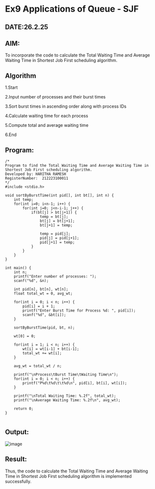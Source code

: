 # Ex9 Applications of Queue - SJF
## DATE:26.2.25
## AIM:
To incorporate the code to calculate the Total Waiting Time and Average Waiting Time in Shortest Job First scheduling algorithm.
## Algorithm
1.Start

2.Input number of processes and their burst times

3.Sort burst times in ascending order along with process IDs

4.Calculate waiting time for each process

5.Compute total and average waiting time

6.End 

## Program:
```
/*
Program to find the Total Waiting Time and Average Waiting Time in Shortest Job First scheduling algorithm.
Developed by: HARITHA RAMESH
RegisterNumber:  212223100011
*/
#include <stdio.h>

void sortByBurstTime(int pid[], int bt[], int n) {
    int temp;
    for(int i=0; i<n-1; i++) {
        for(int j=0; j<n-i-1; j++) {
            if(bt[j] > bt[j+1]) {
                temp = bt[j];
                bt[j] = bt[j+1];
                bt[j+1] = temp;

                temp = pid[j];
                pid[j] = pid[j+1];
                pid[j+1] = temp;
            }
        }
    }
}

int main() {
    int n;
    printf("Enter number of processes: ");
    scanf("%d", &n);

    int pid[n], bt[n], wt[n];
    float total_wt = 0, avg_wt;

    for(int i = 0; i < n; i++) {
        pid[i] = i + 1;
        printf("Enter Burst Time for Process %d: ", pid[i]);
        scanf("%d", &bt[i]);
    }

    sortByBurstTime(pid, bt, n);

    wt[0] = 0;

    for(int i = 1; i < n; i++) {
        wt[i] = wt[i-1] + bt[i-1];
        total_wt += wt[i];
    }

    avg_wt = total_wt / n;

    printf("\nProcess\tBurst Time\tWaiting Time\n");
    for(int i = 0; i < n; i++) {
        printf("P%d\t%d\t\t%d\n", pid[i], bt[i], wt[i]);
    }

    printf("\nTotal Waiting Time: %.2f", total_wt);
    printf("\nAverage Waiting Time: %.2f\n", avg_wt);

    return 0;
}


```

## Output:


![image](https://github.com/user-attachments/assets/b302282f-a764-49e2-bcfb-5b34f5e86418)

## Result:
Thus, the code to calculate the Total Waiting Time and Average Waiting Time in Shortest Job First scheduling algorithm is implemented successfully.
